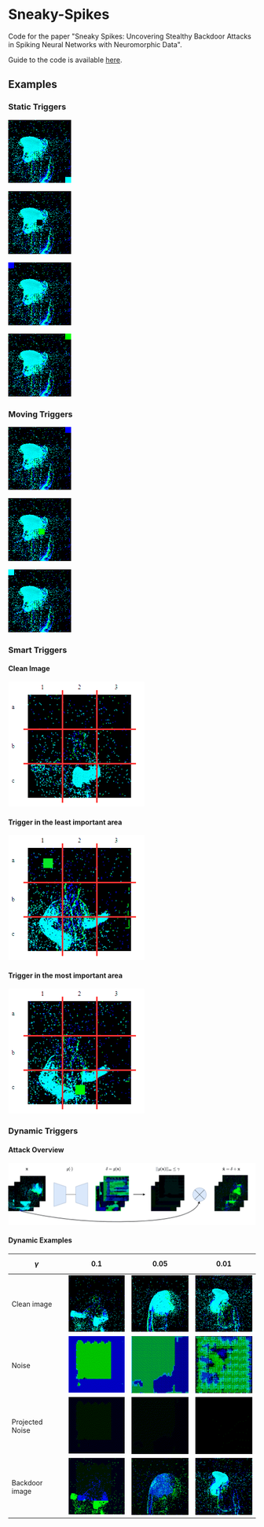 # Sneaky-Spikes

Code for the paper "Sneaky Spikes: Uncovering Stealthy Backdoor Attacks in Spiking Neural Networks with Neuromorphic Data".

Guide to the code is available [here](how_to.md).

## Examples

### Static Triggers

![static](./figures/static/static_1.gif)

![static](./figures/static/static_2.gif)

![static](./figures/static/static_3.gif)

![static](./figures/static/static_4.gif)

### Moving Triggers

![moving](./figures/moving/moving_1.gif)

![moving](./figures/moving/moving_2.gif)

![moving](./figures/moving/moving_3.gif)

### Smart Triggers

#### Clean Image

![clean image](./figures/smart/clean_smart.gif)

#### Trigger in the least important area

![trigger](./figures/smart/least_smart.gif)

#### Trigger in the most important area

![trigger](./figures/smart/most_smart.gif)

### Dynamic Triggers

#### Attack Overview

![attack](./figures/dynamic/attack_overview.gif)

#### Dynamic Examples

|       $$\gamma$$            |   0.1	|   0.05	|  0.01 	|
|------------------	|---	|---	|---	|
| Clean image 	|  ![clean image](./figures/dynamic/clean_0.1_dynamic.gif) | ![clean image](./figures/dynamic/clean_0.05_dynamic.gif) 	|   ![clean image](./figures/dynamic/clean_0.01_dynamic.gif)	|
| Noise            	|   ![noise](./figures/dynamic/noise_0.1_dynamic.gif)	|  ![noise](./figures/dynamic/noise_0.05_dynamic.gif) 	|  ![noise](./figures/dynamic/noise_0.01_dynamic.gif) 	|
| Projected  Noise 	|  ![projection](./figures/dynamic/noise_proj_0.1_dynamic.gif) 	|   ![projection](./figures/dynamic/noise_proj_0.05_dynamic.gif)	|  ![projection](./figures/dynamic/noise_proj_0.01_dynamic.gif) 	|
| Backdoor image   	|   ![bk image](./figures/dynamic/bk_0.1_dynamic.gif)	|   ![bk image](./figures/dynamic/bk_0.05_dynamic.gif)	|   ![bk image](./figures/dynamic/bk_0.01_dynamic.gif)	|
